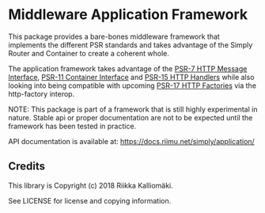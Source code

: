 # Middleware Application Framework

This package provides a bare-bones middleware framework that implements the different PSR standards and
takes advantage of the Simply Router and Container to create a coherent whole.

The application framework takes advantage of the [PSR-7 HTTP Message Interface], [PSR-11 Container Interface]
and [PSR-15 HTTP Handlers] while also looking into being compatible with upcoming [PSR-17 HTTP Factories] via
the http-factory interop.

NOTE: This package is part of a framework that is still highly experimental in nature. Stable api or proper
documentation are not to be expected until the framework has been tested in practice.

API documentation is available at: https://docs.riimu.net/simply/application/

## Credits
 
This library is Copyright (c) 2018 Riikka Kalliomäki.

See LICENSE for license and copying information.

[PSR-7 HTTP Message Interface]: https://www.php-fig.org/psr/psr-7
[PSR-11 Container Interface]: https://www.php-fig.org/psr/psr-11
[PSR-15 HTTP Handlers]: https://www.php-fig.org/psr/psr-15
[PSR-17 HTTP Factories]: https://github.com/php-fig/fig-standards/tree/master/proposed/http-factory/
